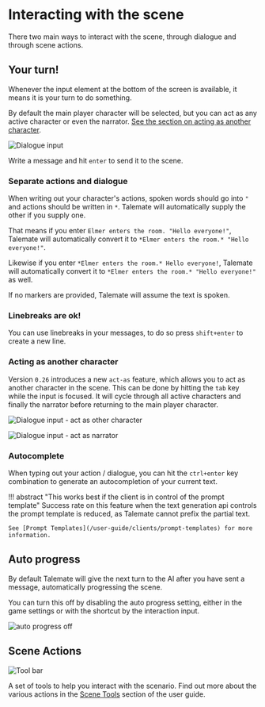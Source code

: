 # Interacting with the scene

There two main ways to interact with the scene, through dialogue and through scene actions.

## Your turn!

Whenever the input element at the bottom of the screen is available, it means it is your turn to do something.

By default the main player character will be selected, but you can act as any active character or even the narrator. [See the section on acting as another character](#acting-as-another-character).

![Dialogue input](/talemate/img/0.26.0/interacting-input-request.png)

Write a message and hit `enter` to send it to the scene.

### Separate actions and dialogue

When writing out your character's actions, spoken words should go into `"` and actions should be written in `*`. Talemate will automatically supply the other if you supply one.

That means if you enter `Elmer enters the room. "Hello everyone!"`, Talemate will automatically convert it to `*Elmer enters the room.* "Hello everyone!"`.

Likewise if you enter `*Elmer enters the room.* Hello everyone!`, Talemate will automatically convert it to `*Elmer enters the room.* "Hello everyone!"` as well.

If no markers are provided, Talemate will assume the text is spoken.

### Linebreaks are ok!

You can use linebreaks in your messages, to do so press `shift+enter` to create a new line.

### Acting as another character

Version `0.26` introduces a new `act-as` feature, which allows you to act as another character in the scene. This can be done by hitting the `tab` key while the input is focused. It will cycle through all active characters and finally the narrator before returning to the main player character.

![Dialogue input - act as other character](/talemate/img/0.26.0/interacting-input-act-as-character.png)

![Dialogue input - act as narrator](/talemate/img/0.26.0/interacting-input-act-as-narrator.png)

### Autocomplete

When typing out your action / dialogue, you can hit the `ctrl+enter` key combination to generate an autocompletion of your current text. 

!!! abstract "This works best if the client is in control of the prompt template"
    Success rate on this feature when the text generation api controls the prompt template is reduced, as Talemate cannot prefix the partial text.

    See [Prompt Templates](/user-guide/clients/prompt-templates) for more information.

## Auto progress

By default Talemate will give the next turn to the AI after you have sent a message, automatically progressing the scene.

You can turn this off by disabling the auto progress setting, either in the game settings or with the shortcut by the interaction input.

![auto progress off](/talemate/img/0.26.0/auto-progress-off.png)

## Scene Actions

![Tool bar](/talemate/img/0.26.0/getting-started-ui-element-tools.png)

A set of tools to help you interact with the scenario. Find out more about the various actions in the [Scene Tools](/user-guide/scenario-tools) section of the user guide.

